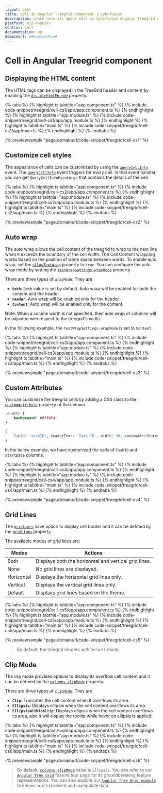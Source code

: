 ```yaml
---
layout: post
title: Cell in Angular Treegrid component | Syncfusion
description: Learn here all about Cell in Syncfusion Angular Treegrid component of Syncfusion Essential JS 2 and more.
platform: ej2-angular
control: Cell 
documentation: ug
domainurl: ##DomainURL##
---
```


# Cell in Angular Treegrid component

## Displaying the HTML content

The HTML tags can be displayed in the TreeGrid header and content by enabling the [`disableHtmlEncode`](https://ej2.syncfusion.com/angular/documentation/api/treegrid/column/#disablehtmlencode) property.

{% tabs %}
{% highlight ts tabtitle="app.component.ts" %}
{% include code-snippet/treegrid/cell-cs1/app/app.component.ts %}
{% endhighlight %}
{% highlight ts tabtitle="app.module.ts" %}
{% include code-snippet/treegrid/cell-cs1/app/app.module.ts %}
{% endhighlight %}
{% highlight ts tabtitle="main.ts" %}
{% include code-snippet/treegrid/cell-cs1/app/main.ts %}
{% endhighlight %}
{% endtabs %}
  
{% previewsample "page.domainurl/code-snippet/treegrid/cell-cs1" %}

## Customize cell styles

The appearance of cells can be customized by using the [`queryCellInfo`](https://ej2.syncfusion.com/angular/documentation/api/treegrid/#querycellinfo) event.
The [`queryCellInfo`](https://ej2.syncfusion.com/angular/documentation/api/treegrid/#querycellinfo) event triggers for every cell. In that event handler, you can get
`QueryCellInfoEventArgs` that contains the details of the cell.

{% tabs %}
{% highlight ts tabtitle="app.component.ts" %}
{% include code-snippet/treegrid/cell-cs2/app/app.component.ts %}
{% endhighlight %}
{% highlight ts tabtitle="app.module.ts" %}
{% include code-snippet/treegrid/cell-cs2/app/app.module.ts %}
{% endhighlight %}
{% highlight ts tabtitle="main.ts" %}
{% include code-snippet/treegrid/cell-cs2/app/main.ts %}
{% endhighlight %}
{% endtabs %}
  
{% previewsample "page.domainurl/code-snippet/treegrid/cell-cs2" %}

## Auto wrap

The auto wrap allows the cell content of the treegrid to wrap to the next line when it exceeds the boundary of the cell width. The Cell Content wrapping works based on the position of white space between words.
To enable auto wrap, set the [`allowTextWrap`](https://ej2.syncfusion.com/angular/documentation/api/treegrid/#allowtextwrap) property to `true`.
You can configure the auto wrap mode by setting the [`textWrapSettings.wrapMode`](https://ej2.syncfusion.com/angular/documentation/api/treegrid/#textwrapsettings) property.

There are three types of `wrapMode`. They are:

* **`Both`**: `Both` value is set by default. Auto wrap will be enabled for both the content and the header.
* **`Header`**: Auto wrap will be enabled only for the header.
* **`Content`**: Auto wrap will be enabled only for the content.

Note: When a column width is not specified, then auto wrap of columns will be adjusted with respect to the treegrid's width.

In the following example, the `textWrapSettings.wrapMode` is set to `Content`.

{% tabs %}
{% highlight ts tabtitle="app.component.ts" %}
{% include code-snippet/treegrid/cell-cs3/app/app.component.ts %}
{% endhighlight %}
{% highlight ts tabtitle="app.module.ts" %}
{% include code-snippet/treegrid/cell-cs3/app/app.module.ts %}
{% endhighlight %}
{% highlight ts tabtitle="main.ts" %}
{% include code-snippet/treegrid/cell-cs3/app/main.ts %}
{% endhighlight %}
{% endtabs %}
  
{% previewsample "page.domainurl/code-snippet/treegrid/cell-cs3" %}

## Custom Attributes

You can customize the treegrid cells by adding a CSS class to the [`customAttribute`](https://ej2.syncfusion.com/angular/documentation/api/treegrid/column/#customattributes) property of the column.

```CSS
.e-attr {
    background: #d7f0f4;
}
```

```typescript
{
    field: 'taskID', headerText: 'Task ID', width: 90, customAttributes: {class: "e-attr"}, textAlign: 'Right'
}
```

In the below example, we have customized the cells of `TaskID` and `StartDate` columns.

{% tabs %}
{% highlight ts tabtitle="app.component.ts" %}
{% include code-snippet/treegrid/cell-cs4/app/app.component.ts %}
{% endhighlight %}
{% highlight ts tabtitle="app.module.ts" %}
{% include code-snippet/treegrid/cell-cs4/app/app.module.ts %}
{% endhighlight %}
{% highlight ts tabtitle="main.ts" %}
{% include code-snippet/treegrid/cell-cs4/app/main.ts %}
{% endhighlight %}
{% endtabs %}
  
{% previewsample "page.domainurl/code-snippet/treegrid/cell-cs4" %}

## Grid Lines

The [`gridLines`](https://ej2.syncfusion.com/angular/documentation/api/treegrid/#gridlines) have option to display cell border and it can be defined by the
[`gridLines`](https://ej2.syncfusion.com/angular/documentation/api/treegrid/#gridlines) property.

The available modes of grid lines are:

| Modes | Actions |
|-------|---------|
| Both | Displays both the horizontal and vertical grid lines.|
| None | No grid lines are displayed.|
| Horizontal | Displays the horizontal grid lines only.|
| Vertical | Displays the vertical grid lines only.|
| Default | Displays grid lines based on the theme.|

{% tabs %}
{% highlight ts tabtitle="app.component.ts" %}
{% include code-snippet/treegrid/cell-cs5/app/app.component.ts %}
{% endhighlight %}
{% highlight ts tabtitle="app.module.ts" %}
{% include code-snippet/treegrid/cell-cs5/app/app.module.ts %}
{% endhighlight %}
{% highlight ts tabtitle="main.ts" %}
{% include code-snippet/treegrid/cell-cs5/app/main.ts %}
{% endhighlight %}
{% endtabs %}
  
{% previewsample "page.domainurl/code-snippet/treegrid/cell-cs5" %}

>By default, the treegrid renders with `Default` mode.

## Clip Mode

The clip mode provides options to display its overflow cell content and it can be defined by the [`columns.clipMode`](https://ej2.syncfusion.com/angular/documentation/api/treegrid/column/#clipmode) property.

There are three types of [`clipMode`](https://ej2.syncfusion.com/angular/documentation/api/treegrid/column/#clipmode). They are:

* **`Clip`**: Truncates the cell content when it overflows its area.
* **`Ellipsis`**: Displays ellipsis when the cell content overflows its area.
* **`EllipsisWithTooltip`**: Displays ellipsis when the cell content overflows its area, also it will display the tooltip while hover on ellipsis is applied.

{% tabs %}
{% highlight ts tabtitle="app.component.ts" %}
{% include code-snippet/treegrid/cell-cs6/app/app.component.ts %}
{% endhighlight %}
{% highlight ts tabtitle="app.module.ts" %}
{% include code-snippet/treegrid/cell-cs6/app/app.module.ts %}
{% endhighlight %}
{% highlight ts tabtitle="main.ts" %}
{% include code-snippet/treegrid/cell-cs6/app/main.ts %}
{% endhighlight %}
{% endtabs %}
  
{% previewsample "page.domainurl/code-snippet/treegrid/cell-cs6" %}

>By default, [`columns.clipMode`](https://ej2.syncfusion.com/angular/documentation/api/treegrid/column/#clipmode) value is `Ellipsis`.
> You can refer to our [`Angular Tree Grid`](https://www.syncfusion.com/angular-ui-components/angular-tree-grid) feature tour page for its groundbreaking feature representations. You can also explore our [`Angular Tree Grid example`](https://ej2.syncfusion.com/angular/demos/#/material/treegrid/treegrid-overview) to knows how to present and manipulate data.